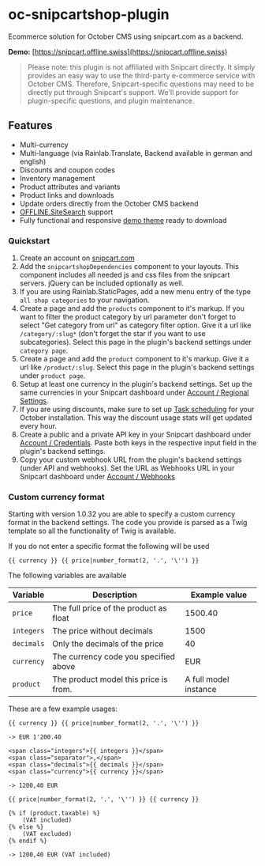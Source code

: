 # oc-snipcartshop-plugin

Ecommerce solution for October CMS using snipcart.com as a backend.

**Demo:** [https://snipcart.offline.swiss](https://snipcart.offline.swiss)

> Please note: this plugin is not affiliated with Snipcart directly. It simply provides an easy way to use the third-party e-commerce service with October CMS. Therefore, Snipcart-specific questions may need to be directly put through Snipcart's support. We'll provide support for plugin-specific questions, and plugin maintenance.


## Features

* Multi-currency
* Multi-language (via Rainlab.Translate, Backend available in german and english)
* Discounts and coupon codes
* Inventory management
* Product attributes and variants
* Product links and downloads 
* Update orders directly from the October CMS backend
* [OFFLINE.SiteSearch](https://octobercms.com/plugin/offline-sitesearch) support
* Fully functional and responsive [demo theme](https://github.com/OFFLINE-GmbH/oc-snipcartshop-theme) ready to download 

### Quickstart

1. Create an account on [snipcart.com](http://snipcart.com)
1. Add the `snipcartshopDependencies` component to your layouts. This component includes all needed js and css files from the snipcart servers. jQuery can be included optionally as well.
1. If you are using Rainlab.StaticPages, add a new menu entry of the type `all shop categories` to your navigation.  
1. Create a page and add the `products` component to it's markup. If you want to filter the product category by url parameter don't forget to select "Get category from url" as category filter option. Give it a url like `/category/:slug*` (don't forget the star if you want to use subcategories). Select this page in the plugin's backend settings under `category page`.
1. Create a page and add the `product` component to it's markup. Give it a url like `/product/:slug`. Select this page in the plugin's backend settings under `product page`.
1. Setup at least one currency in the plugin's backend settings. Set up the same currencies in your Snipcart dashboard under [Account / Regional Settings](https://app.snipcart.com/dashboard/settings/regional).
1. If you are using discounts, make sure to set up [Task scheduling](http://octobercms.com/docs/plugin/scheduling) for your October installation. This way the discount usage stats will get updated every hour.
1. Create a public and a private API key in your Snipcart dashboard under [Account / Credentials](https://app.snipcart.com/dashboard/account/credentials). Paste both keys in the respective input field in the plugin's backend settings.
1. Copy your custom webhook URL from the plugin's backend settings (under API and webhooks). Set the URL as Webhooks URL in your Snipcart dashboard under [Account / Webhooks](https://app.snipcart.com/dashboard/webhooks)

### Custom currency format

Starting with version 1.0.32 you are able to specify a custom currency format in the backend settings.
The code you provide is parsed as a Twig template so all the functionality of Twig is available. 

If you do not enter a specific format the following will be used

    {{ currency }} {{ price|number_format(2, '.', '\'') }}
    
The following variables are available

<table class="table">
    <thead>
    <tr>
        <th>Variable</th>
        <th>Description</th>
        <th>Example value</th>
    </tr>
    </thead>
    <tr>
        <td><code>price</code></td>
        <td>The full price of the product as float</td>
        <td>1500.40</td>
    </tr>
    <tr>
        <td><code>integers</code></td>
        <td>The price without decimals</td>
        <td>1500</td>
    </tr>
    <tr>
        <td><code>decimals</code></td>
        <td>Only the decimals of the price</td>
        <td>40</td>
    </tr>
    <tr>
        <td><code>currency</code></td>
        <td>The currency code you specified above</td>
        <td>EUR</td>
    </tr>
    <tr>
        <td><code>product</code></td>
        <td>The product model this price is from.</td>
        <td>A full model instance</td>
    </tr>
</table>

These are a few example usages:

```twig
{{ currency }} {{ price|number_format(2, '.', '\'') }}

-> EUR 1'200.40
```
```twig
<span class="integers">{{ integers }}</span>    
<span class="separator">,</span>    
<span class="decimals">{{ decimals }}</span>    
<span class="currency">{{ currency }}</span>  
  
-> 1200,40 EUR
```
```twig
{{ price|number_format(2, '.', '\'') }} {{ currency }} 

{% if (product.taxable) %}
    (VAT included)
{% else %}
    (VAT excluded)
{% endif %}

-> 1200,40 EUR (VAT included)
```